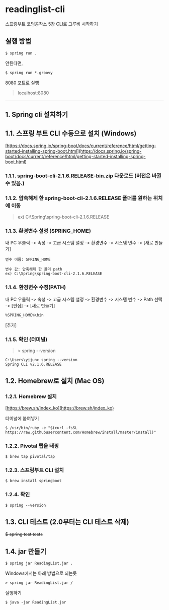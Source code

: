 # readinglist-cli
스프링부트 코딩공작소 5장 CLI로 그루비 시작하기

## 실행 방법
```
$ spring run .
```

안된다면,

```
$ spring run *.groovy
```

8080 포트로 실행
> localhost:8080

---

## 1. Spring cli 설치하기

## 1.1. 스프링 부트 CLI 수동으로 설치 (Windows)

[https://docs.spring.io/spring-boot/docs/current/reference/html/getting-started-installing-spring-boot.html](https://docs.spring.io/spring-boot/docs/current/reference/html/getting-started-installing-spring-boot.html)

### 1.1.1. spring-boot-cli-2.1.6.RELEASE-bin.zip 다운로드 (버전은 바뀔 수 있음.)

### 1.1.2. 압축해제 한 spring-boot-cli-2.1.6.RELEASE 폴더를 원하는 위치에 이동

> ex) C:\Spring\spring-boot-cli-2.1.6.RELEASE

### 1.1.3. 환경변수 설정 (SPRING_HOME)

내 PC 우클릭 -> 속성 -> 고급 시스템 설정 -> 환경변수 -> 시스템 변수 -> [새로 만들기]

``` 
변수 이름: SPRING_HOME

변수 값: 압축해제 한 폴더 path
ex) C:\Spring\spring-boot-cli-2.1.6.RELEASE
```

### 1.1.4. 환경변수 수정(PATH)

내 PC 우클릭 -> 속성 -> 고급 시스템 설정 -> 환경변수 -> 시스템 변수 -> Path 선택 -> [편집] -> [새로 만들기]

```
%SPRING_HOME%\bin
```
[추가]

### 1.1.5. 확인 (터미널)

> \> spring --version

```
C:\Users\yjjun> spring --version
Spring CLI v2.1.6.RELEASE
```

## 1.2. Homebrew로 설치 (Mac OS)

### 1.2.1. Homebrew 설치

[https://brew.sh/index_ko](https://brew.sh/index_ko)

터미널에 붙여넣기

```
$ /usr/bin/ruby -e "$(curl -fsSL https://raw.githubusercontent.com/Homebrew/install/master/install)"
```

### 1.2.2. Pivotal 탭을 태핑

```
$ brew tap pivotal/tap
```

### 1.2.3. 스프링부트 CLI 설치

```
$ brew install springboot
```

### 1.2.4. 확인

```
$ spring --version
```

## 1.3. CLI 테스트 (2.0부터는 CLI 테스트 삭제)

~~$ spring test tests~~

## 1.4. jar 만들기
```
$ spring jar ReadingList.jar .
```

Windows에서는 아래 방법으로 되는듯
```
> spring jar ReadingList.jar /
```

실행하기
```
$ java -jar ReadingList.jar
```
